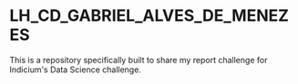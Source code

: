 # LH_CD_GABRIEL_ALVES_DE_MENEZES
This is a repository specifically built to share my report challenge for Indicium's Data Science challenge.
